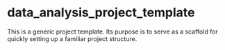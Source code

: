 # data_analysis_project_template
This is a generic project template. Its purpose is to serve as a scaffold for quickly setting up a familiar project structure.
